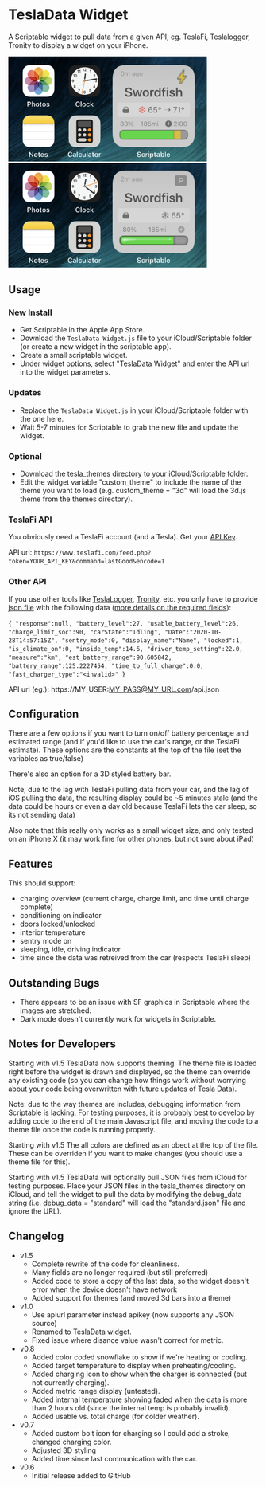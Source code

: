 # TeslaData Widget
A Scriptable widget to pull data from a given API, eg. TeslaFi, Teslalogger, Tronity to display a widget on your iPhone. 

<img src="documentation/screen_001.png" width="400" /> &nbsp; <img src="documentation/screen_002.png" width="400" />

## Usage
### New Install

* Get Scriptable in the Apple App Store.
* Download the `TeslaData Widget.js` file to your iCloud/Scriptable folder (or create a new widget in the scriptable app).
* Create a small scriptable widget.
* Under widget options, select "TeslaData Widget" and enter the API url into the widget parameters.

### Updates

* Replace the `TeslaData Widget.js` in your iCloud/Scriptable folder with the one here.
* Wait 5-7 minutes for Scriptable to grab the new file and update the widget.

### Optional
* Download the tesla_themes directory to your iCloud/Scriptable folder.
* Edit the widget variable "custom_theme" to include the name of the theme you want to load (e.g. custom_theme = "3d" will load the 3d.js theme from the themes directory).

### TeslaFi API
You obviously need a TeslaFi account (and a Tesla). Get your [API Key](https://teslafi.com/api.php).

API url: `https://www.teslafi.com/feed.php?token=YOUR_API_KEY&command=lastGood&encode=1`

### Other API
If you use other tools like [TeslaLogger](https://github.com/bassmaster187/TeslaLogger), [Tronity](https://tronity.io/home/5OiA7SfA), etc. you only have to provide [json file](documentation/sample.json) with the following data ([more details on the required fields](documentation/json_requirements.md)):

`
{
   "response":null,
   "battery_level":27,
   "usable_battery_level":26,
   "charge_limit_soc":90,
   "carState":"Idling",
   "Date":"2020-10-28T14:57:15Z",
   "sentry_mode":0,
   "display_name":"Name",
   "locked":1,
   "is_climate_on":0,
   "inside_temp":14.6,
   "driver_temp_setting":22.0,
   "measure":"km",
   "est_battery_range":90.605842,
   "battery_range":125.2227454,
   "time_to_full_charge":0.0,
   "fast_charger_type":"<invalid>"
}
`

API url (eg.): https://MY_USER:MY_PASS@MY_URL.com/api.json

## Configuration

There are a few options if you want to turn on/off battery percentage and estimated range (and if you'd like to use the car's range, or the TeslaFi estimate). These options are the constants at the top of the file (set the variables as true/false)

There's also an option for a 3D styled battery bar.

Note, due to the lag with TeslaFi pulling data from your car, and the lag of iOS pulling the data, the resulting display could be ~5 minutes stale (and the data could be hours or even a day old because TeslaFi lets the car sleep, so its not sending data)

Also note that this really only works as a small widget size, and only tested on an iPhone X (it may work fine for other phones, but not sure about iPad)

## Features

This should support:
* charging overview (current charge, charge limit, and time until charge complete)
* conditioning on indicator
* doors locked/unlocked
* interior temperature
* sentry mode on
* sleeping, idle, driving indicator
* time since the data was retreived from the car (respects TeslaFi sleep)

## Outstanding Bugs

- There appears to be an issue with SF graphics in Scriptable where the images are stretched.
- Dark mode doesn't currently work for widgets in Scriptable.

## Notes for Developers

Starting with v1.5 TeslaData now supports theming. The theme file is loaded right before the widget is drawn and displayed, so the theme can override any existing code (so you can change how things work without worrying about your code being overwritten with future updates of Tesla Data).

Note: due to the way themes are includes, debugging information from Scriptable is lacking. For testing purposes, it is probably best to develop by adding code to the end of the main Javascript file, and moving the code to a theme file once the code is running properly.

Starting with v1.5 The all colors are defined as an obect at the top of the file. These can be overriden if you want to make changes (you should use a theme file for this).

Starting with v1.5 TeslaData will optionally pull JSON files from iCloud for testing purposes. Place your JSON files in the tesla_themes directory on iCloud, and tell the widget to pull the data by modifying the debug_data string (i.e. debug_data = "standard" will load the "standard.json" file and ignore the URL).


## Changelog

- v1.5 
   - Complete rewrite of the code for cleanliness.
   - Many fields are no longer required (but still preferred)
   - Added code to store a copy of the last data, so the widget doesn't error when the device doesn't have network
   - Added support for themes (and moved 3d bars into a theme)
- v1.0 
   - Use apiurl parameter instead apikey (now supports any JSON source)
   - Renamed to TeslaData widget.
   - Fixed issue where disance value wasn't correct for metric.
- v0.8 
   - Added color coded snowflake to show if we're heating or cooling.
   - Added target temperature to display when preheating/cooling.
   - Added charging icon to show when the charger is connected (but not currently charging).
   - Added metric range display (untested).
   - Added internal temperature showing faded when the data is more than 2 hours old (since the internal temp is probably invalid).
   - Added usable vs. total charge (for colder weather).
- v0.7 
   - Added custom bolt icon for charging so I could add a stroke, changed charging color.
   - Adjusted 3D styling
   - Added time since last communication with the car.  
- v0.6 
   - Initial release added to GitHub  
